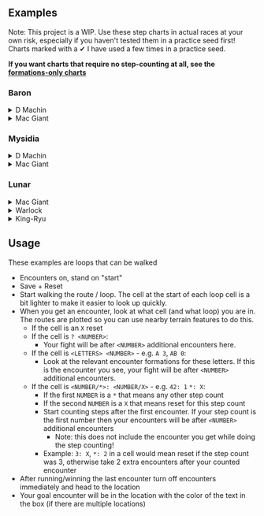 ## Examples
Note: This project is a WIP. Use these step charts in actual races at your own risk, especially if you haven't tested them in a practice seed first!
Charts marked with a ✔ I have used a few times in a practice seed.

**If you want charts that require no step-counting at all, see the [formations-only charts](./formations-only/)**

### Baron

<details>
<summary>D Machin</summary>

![](baron-dmachin.png "Baron D Machin")
</details>
<details>
<summary>Mac Giant</summary>

![](baron-macgiant.png "Baron Mac Giant")
</details>

### Mysidia

<details>
<summary>D Machin</summary>

![](mysidia-dmachin.png "Mysidia D Machin")
</details>
<details>
<summary>Mac Giant</summary>

![](mysidia-macgiant.png "Mysidia Mac Giant")
</details>

### Lunar

<details>
<summary>Mac Giant</summary>

![](lunar-macgiant.png "Lunar Mac Giant")
</details>
<details>
<summary>Warlock</summary>

![](lunar-warlock.png "Lunar Warlock")
</details>
<details>
<summary>King-Ryu</summary>

![](lunar-kingryu.png "Lunar King-Ryu")
</details>


## Usage
These examples are loops that can be walked
 - Encounters on, stand on "start"
 - Save + Reset
 - Start walking the route / loop. The cell at the start of each loop cell is a bit lighter to make it easier to look up quickly.
 - When you get an encounter, look at what cell (and what loop) you are in. The routes are plotted so you can use nearby terrain features to do this.
   - If the cell is an `X` reset
   - If the cell is `? <NUMBER>`:
     - Your fight will be after `<NUMBER>` additional encounters here.
   - If the cell is `<LETTERS> <NUMBER>` - e.g. `A 3`, `AB 0`:
     - Look at the relevant encounter formations for these letters. If this is the encounter you see, your fight will be after `<NUMBER>` additional encounters.
   - If the cell is `<NUMBER/*>: <NUMBER/X>` - e.g. `42: 1` `*: X`:
     - If the first `NUMBER` is a `*` that means any other step count
     - If the second `NUMBER` is a `X` that means reset for this step count
     - Start counting steps after the first encounter. If your step count is the first number then your encounters will be after `<NUMBER>` additional encounters
       - Note: this does not include the encounter you get while doing the step counting!
     - Example: `3: X`, `*: 2` in a cell would mean reset if the step count was 3, otherwise take 2 extra encounters after your counted encounter
 - After running/winning the last encounter turn off encounters immediately and head to the location
 - Your goal encounter will be in the location with the color of the text in the box (if there are multiple locations)
